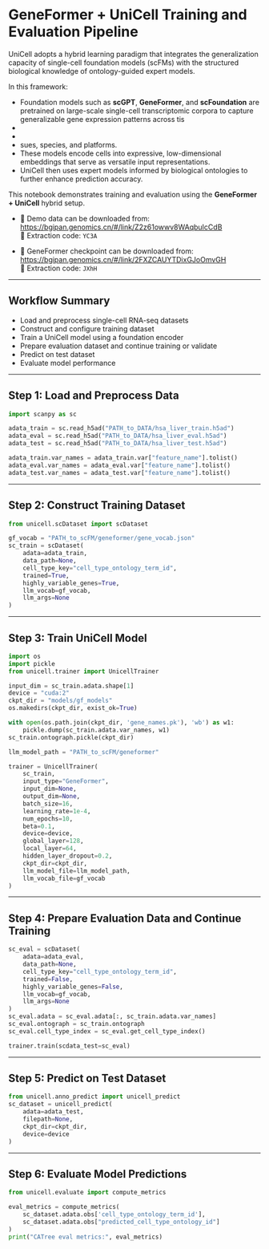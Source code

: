 # GeneFormer + UniCell Training and Evaluation Pipeline

UniCell adopts a hybrid learning paradigm that integrates the generalization capacity
of single-cell foundation models (scFMs) with the structured biological knowledge of
ontology-guided expert models.

In this framework:
- Foundation models such as **scGPT**, **GeneFormer**, and **scFoundation** are pretrained
  on large-scale single-cell transcriptomic corpora to capture generalizable gene expression
  patterns across tis
- 
- 
- sues, species, and platforms.
- These models encode cells into expressive, low-dimensional embeddings that serve as
  versatile input representations.
- UniCell then uses expert models informed by biological ontologies to further enhance prediction accuracy.

This notebook demonstrates training and evaluation using the **GeneFormer + UniCell** hybrid setup.

- 📂 Demo data can be downloaded from:  
https://bgipan.genomics.cn/#/link/Z2z61owwv8WAqbuIcCdB  
🔑 Extraction code: `YC3A`

- 📂 GeneFormer checkpoint can be downloaded from:  
https://bgipan.genomics.cn/#/link/2FXZCAUYTDixGJoOmvGH  
🔑 Extraction code: `JXhH`

---

## Workflow Summary
- Load and preprocess single-cell RNA-seq datasets
- Construct and configure training dataset
- Train a UniCell model using a foundation encoder
- Prepare evaluation dataset and continue training or validate
- Predict on test dataset
- Evaluate model performance

---

## Step 1: Load and Preprocess Data

```python
import scanpy as sc

adata_train = sc.read_h5ad("PATH_to_DATA/hsa_liver_train.h5ad")
adata_eval = sc.read_h5ad("PATH_to_DATA/hsa_liver_eval.h5ad")
adata_test = sc.read_h5ad("PATH_to_DATA/hsa_liver_test.h5ad")

adata_train.var_names = adata_train.var["feature_name"].tolist()
adata_eval.var_names = adata_eval.var["feature_name"].tolist()
adata_test.var_names = adata_test.var["feature_name"].tolist()
```

---

## Step 2: Construct Training Dataset

```python
from unicell.scDataset import scDataset

gf_vocab = "PATH_to_scFM/geneformer/gene_vocab.json"
sc_train = scDataset(
    adata=adata_train,
    data_path=None,
    cell_type_key="cell_type_ontology_term_id",
    trained=True,
    highly_variable_genes=True,
    llm_vocab=gf_vocab,
    llm_args=None
)
```

---

## Step 3: Train UniCell Model

```python
import os
import pickle
from unicell.trainer import UnicellTrainer

input_dim = sc_train.adata.shape[1]
device = "cuda:2"
ckpt_dir = "models/gf_models"
os.makedirs(ckpt_dir, exist_ok=True)

with open(os.path.join(ckpt_dir, 'gene_names.pk'), 'wb') as w1:
    pickle.dump(sc_train.adata.var_names, w1)
sc_train.ontograph.pickle(ckpt_dir)

llm_model_path = "PATH_to_scFM/geneformer"

trainer = UnicellTrainer(
    sc_train,
    input_type="GeneFormer",
    input_dim=None,
    output_dim=None,
    batch_size=16,
    learning_rate=1e-4,
    num_epochs=10,
    beta=0.1,
    device=device,
    global_layer=128,
    local_layer=64,
    hidden_layer_dropout=0.2,
    ckpt_dir=ckpt_dir,
    llm_model_file=llm_model_path,
    llm_vocab_file=gf_vocab
)
```

---

## Step 4: Prepare Evaluation Data and Continue Training

```python
sc_eval = scDataset(
    adata=adata_eval,
    data_path=None,
    cell_type_key="cell_type_ontology_term_id",
    trained=False,
    highly_variable_genes=False,
    llm_vocab=gf_vocab,
    llm_args=None
)
sc_eval.adata = sc_eval.adata[:, sc_train.adata.var_names]
sc_eval.ontograph = sc_train.ontograph
sc_eval.cell_type_index = sc_eval.get_cell_type_index()

trainer.train(scdata_test=sc_eval)
```

---

## Step 5: Predict on Test Dataset

```python
from unicell.anno_predict import unicell_predict
sc_dataset = unicell_predict(
    adata=adata_test,
    filepath=None,
    ckpt_dir=ckpt_dir,
    device=device
)
```

---

## Step 6: Evaluate Model Predictions

```python
from unicell.evaluate import compute_metrics

eval_metrics = compute_metrics(
    sc_dataset.adata.obs['cell_type_ontology_term_id'],
    sc_dataset.adata.obs["predicted_cell_type_ontology_id"]
)
print("CATree eval metrics:", eval_metrics)
```

